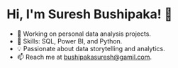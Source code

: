 # Hi, I'm Suresh Bushipaka! 👋
- 🔭 Working on personal data analysis projects.
- 🌱 Skills: SQL, Power BI, and Python.
- 💡 Passionate about data storytelling and analytics.
- 📫 Reach me at bushipakasuresh@gamil.com.

